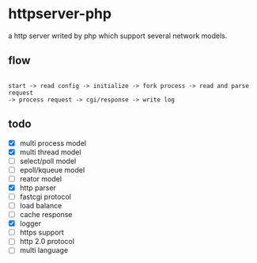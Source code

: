 # httpserver-php

a http server writed by php which support several network models.

## flow

```

start -> read config -> initialize -> fork process -> read and parse request 
-> process request -> cgi/response -> write log

``` 

## todo

- [X] multi process model
- [X] multi thread model
- [ ] select/poll model
- [ ] epoll/kqueue model
- [ ] reator model
- [X] http parser
- [ ] fastcgi protocol
- [ ] load balance
- [ ] cache response
- [X] logger
- [ ] https support
- [ ] http 2.0 protocol
- [ ] multi language 